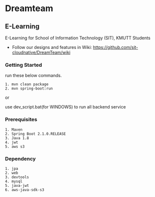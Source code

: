 # Dreamteam
## E-Learning

E-Learning for School of Information Technology (SIT), KMUTT Students
- Follow our designs and features in Wiki: https://github.com/sit-cloudnative/DreamTeam/wiki

### Getting Started
run these below commands.
```
1. mvn clean package 
2. mvn spring-boot:run
```
or

use dev_script.bat(for WINDOWS) to run all backend service

### Prerequisites

```
1. Maven 
2. Spring Boot 2.1.0.RELEASE
3. Java 1.8
4. jwt
5. aws s3
```

### Dependency

```
1. jpa
2. web
3. devtools
4. mysql
5. java-jwt
6. aws-java-sdk-s3
```


